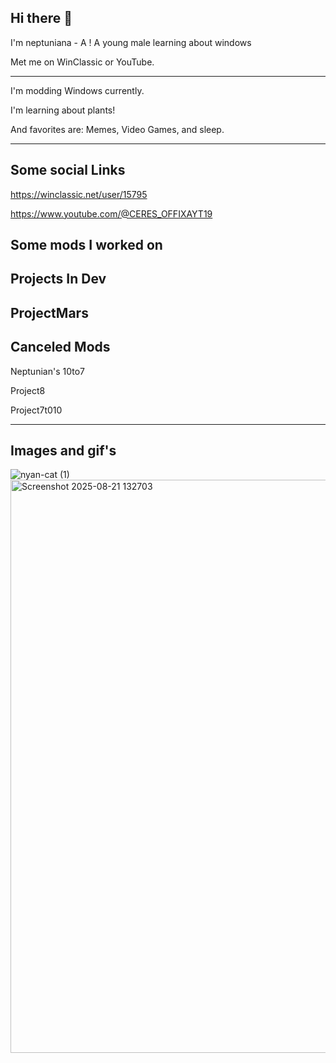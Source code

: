 ## Hi there 👋
I'm neptuniana - A ! A young male learning about windows

Met me on WinClassic or YouTube.

-------------------------------------------

I'm modding Windows currently.

I'm learning about plants!

And favorites are: Memes, Video Games, and sleep.

--------------------------------------------


## Some social Links
https://winclassic.net/user/15795

https://www.youtube.com/@CERES_OFFIXAYT19

## Some mods I worked on
Projects In Dev
------------------------------
ProjectMars
------------------------------

Canceled Mods
-----------------------------

Neptunian's 10to7

Project8

Project7t010

-----------------------------

## Images and gif's
![nyan-cat (1)](https://github.com/user-attachments/assets/fd059e0a-8fb3-43d1-bce8-1bf4a047ff2f)
<img width="1332" height="917" alt="Screenshot 2025-08-21 132703" src="https://github.com/user-attachments/assets/6fca8888-bbf0-42d4-8624-41c0e0aadac6" />



